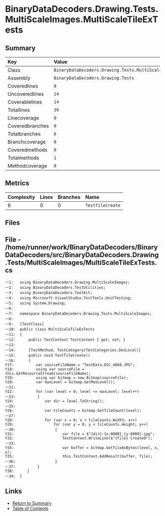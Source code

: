 ﻿# BinaryDataDecoders.Drawing.Tests.MultiScaleImages.MultiScaleTileExTests

## Summary

| Key             | Value                                                                     |
| :-------------- | :------------------------------------------------------------------------ |
| Class           | `BinaryDataDecoders.Drawing.Tests.MultiScaleImages.MultiScaleTileExTests` |
| Assembly        | `BinaryDataDecoders.Drawing.Tests`                                        |
| Coveredlines    | `0`                                                                       |
| Uncoveredlines  | `14`                                                                      |
| Coverablelines  | `14`                                                                      |
| Totallines      | `39`                                                                      |
| Linecoverage    | `0`                                                                       |
| Coveredbranches | `0`                                                                       |
| Totalbranches   | `6`                                                                       |
| Branchcoverage  | `0`                                                                       |
| Coveredmethods  | `0`                                                                       |
| Totalmethods    | `1`                                                                       |
| Methodcoverage  | `0`                                                                       |

## Metrics

| Complexity | Lines | Branches | Name             |
| :--------- | :---- | :------- | :--------------- |
| 6          | 0     | 0        | `TestTileCreate` |

## Files

## File - /home/runner/work/BinaryDataDecoders/BinaryDataDecoders/src/BinaryDataDecoders.Drawing.Tests/MultiScaleImages/MultiScaleTileExTests.cs

```CSharp
〰1:   using BinaryDataDecoders.Drawing.MultiScaleImages;
〰2:   using BinaryDataDecoders.TestUtilities;
〰3:   using BinaryDataDecoders.ToolKit;
〰4:   using Microsoft.VisualStudio.TestTools.UnitTesting;
〰5:   using System.Drawing;
〰6:   
〰7:   namespace BinaryDataDecoders.Drawing.Tests.MultiScaleImages;
〰8:   
〰9:   [TestClass]
〰10:  public class MultiScaleTileExTests
〰11:  {
〰12:      public TestContext TestContext { get; set; }
〰13:  
〰14:      [TestMethod, TestCategory(TestCategories.DevLocal)]
〰15:      public void TestTileCreate()
〰16:      {
‼17:          var sourceFileName = "TestData.DSC_4668.JPG";
‼18:          using var sourceFile = this.GetResourceStream(sourceFileName);
‼19:          using var bitmap = new Bitmap(sourceFile);
‼20:          var maxLevel = bitmap.GetMaxLevel();
〰21:  
‼22:          for (var level = 0; level <= maxLevel; level++)
〰23:          {
‼24:              var dir = level.ToString();
〰25:  
‼26:              var tileCounts = bitmap.GetTileCount(level);
〰27:  
‼28:              for (var x = 0; x < tileCounts.Width; x++)
‼29:                  for (var y = 0; y < tileCounts.Height; y++)
〰30:                  {
‼31:                      var file = $"{dir}-{x:0000}_{y:0000}.jpg";
‼32:                      TestContext.WriteLine($"{file} Created");
〰33:  
‼34:                      var buffer = bitmap.GetTileAsBytes(level, x, y);
‼35:                      this.TestContext.AddResult(buffer, file);
〰36:                  }
〰37:          }
‼38:      }
〰39:  }
```

## Links

* [Return to Summary](Summary.md)
* [Table of Contents](../TOC.md)

